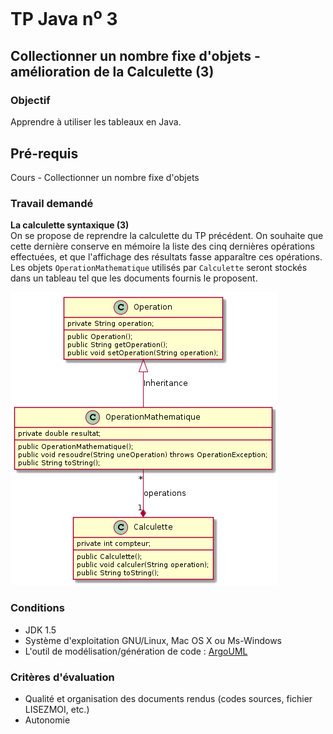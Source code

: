 # TP Java n<sup>o</sup> 3

## Collectionner un nombre fixe d'objets - amélioration de la Calculette (3)

### Objectif
Apprendre à utiliser les tableaux en Java.

## Pré-requis
Cours - Collectionner un nombre fixe d'objets

### Travail demandé
**La calculette syntaxique (3)**  
On se propose de reprendre la calculette du TP précédent. On souhaite que cette dernière conserve en mémoire la liste des cinq dernières opérations effectuées, et que l'affichage des résultats fasse apparaître ces opérations. 
Les objets `OperationMathematique` utilisés par `Calculette` seront stockés dans un tableau tel que les documents fournis le proposent.

![Diagramme de classes](tp03/classes.png)

### Conditions
*   JDK 1.5
*   Système d'exploitation GNU/Linux, Mac OS X ou Ms-Windows
*   L'outil de modélisation/génération de code : [ArgoUML](http://argouml-fr.tigris.org/)

### Critères d'évaluation
*   Qualité et organisation des documents rendus (codes sources, fichier LISEZMOI, etc.)
*   Autonomie
